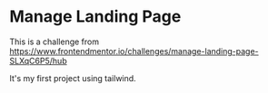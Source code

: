 # Manage Landing Page

This is a challenge from https://www.frontendmentor.io/challenges/manage-landing-page-SLXqC6P5/hub

It's my first project using tailwind.
